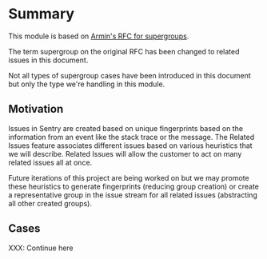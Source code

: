 # Summary

This module is based on [Armin's RFC for supergroups](https://github.com/getsentry/rfcs/pull/29).

The term supergroup on the original RFC has been changed to related issues in this document.

Not all types of supergroup cases have been introduced in this document but only the type we're handling in this module.

## Motivation

Issues in Sentry are created based on unique fingerprints based on the information from an event like the stack trace or the message. The Related Issues feature associates different issues based on various heuristics that we will describe. Related Issues will allow the customer to act on many related issues all at once.

Future iterations of this project are being worked on but we may promote these heuristics to generate fingerprints (reducing group creation) or create a representative group in the issue stream for all related issues (abstracting all other created groups).

## Cases

XXX: Continue here
